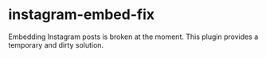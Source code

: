 instagram-embed-fix
===================

Embedding Instagram posts is broken at the moment. This plugin provides a temporary and dirty solution.
